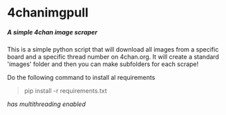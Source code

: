 # 4chanimgpull 
##### A simple 4chan image scraper
This is a simple python script that will download all images from a specific board and a specific thread number on 4chan.org. It will create a standard 'images' folder and then you can make subfolders for each scrape!

Do the following command to install al requirements
>pip install -r requirements.txt

*has multithreading enabled*
